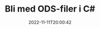 ---
############################# Static ############################
layout: "auto-gen-merger"
date: 2022-11-11T20:00:42
draft: false
otherformats: odt one otp ott pdf pps ppsx ppt pptx rtf tex vdx vsdm vsdx vssm vssx

############################# Head ############################
head_title: "Bli med ODS-filer i C# | ODS Fusjon"
head_description: "Slå sammen flere ODS-filer til én enkelt fil ved å bruke C# .NET-dokumentsammenslåings-API. Slå sammen bestemte sider eller sideområder fra ulike dokumenter til ett enkelt dokument."

############################# Header ############################
title: "Bli med ODS-filer i C#"
description: "Bli med ODS med noen få linjer med .NET-kode."
bg_image: "https://cms.admin.containerize.com/templates/aspose/App_Themes/V3/images/bg/header1.png"
bg_overlay: false
button:
    enable: true
    icon: "fas fa-arrow-down"
    label: "Last ned gratis prøveversjon"
    link: "https://downloads.groupdocs.com/merger/net"

############################# SubMenu ############################
submenu:
    enable: true

    left:
        img_alt: "GroupDocs.Merger for .NET"
        image: "https://cms.admin.containerize.com/templates/groupdocs/images/product-logos/90x90-noborder/groupdocs-merger-net.png"
        product: "GroupDocs.Merger"
        platform: ".NET"

    middle:
        button:

            # button loop
            - link: "https://apireference.groupdocs.com/merger/net"
              text: "API-referanse"

            # button loop
            - link: "https://github.com/groupdocs-merger"
              text: "Kodeeksempler"

            # button loop
            - link: "https://products.groupdocs.app/merger/family"
              text: "Live-demoer"

            # button loop
            - link: "https://purchase.groupdocs.com/pricing/merger/net"
              text: "Prissetting"

    right:
        link_download: "https://downloads.groupdocs.com/merger"
        link_learn: "https://docs.groupdocs.com/merger/net"
        link_buy: "https://purchase.groupdocs.com"

############################# About ############################
about:
    enable: true
    title: "Om GroupDocs.Merger for .NET API"
    content: |
        [GroupDocs.Merger for .NET](/no/merger/net/) gir en praktisk løsning for å slå sammen flere PDF-filer, Microsoft Office (Word, Excel, PowerPoint, OneNote), OpenDocument, HTML, bilder og mange andre dokumenter i én enkelt fil i .NET-applikasjoner. GroupDocs.Merger vil spare deg for mye krefter, siden du har lov til å bli med i ODS-dokumenter - det er ikke nødvendig å installere tredjepartsprogramvare, skrivebordsapplikasjoner eller plugins. Nå er det unødvendig å kaste bort tiden din og koble til filer manuelt! GroupDocs oppgave er å gi den beste kvaliteten og forenkle dokumentbehandlingsarbeidsflyten.
        
        GroupDocs.Merger API er et riktig valg for bedriftsløsninger som trenger filsammenføyningsfunksjoner. Disse APIene støttes godt på alle større operativsystemer og plattformer, inkludert .NET Framework, .NET Standard, .NET Core, Mono.

############################# Steps ############################
steps:
    enable: true
    title_left: "Hvordan slå sammen flere ODS-filer"
    content_left: |
        [GroupDocs.Merger for .NET](/no/merger/net/) gjør det enkelt for .NET-utviklere å slå sammen to eller flere ODS-filer i applikasjonene sine ved å implementere en noen enkle trinn.
        
        * Opprett en ny forekomst av **Merger** og send kildedokumentstien som en konstruktørparameter.
        * Ring **Join** i klassen **Merger** og bestå den andre kildedokumentstien.
        * Ring **Save** av **Merger**-klassen for å lagre det sammenslåtte dokumentet.

    title_right: "Systemkrav"
    content_right: |
        GroupDocs.Merger for .NET APIer støttes på alle større plattformer og operativsystemer. Før du utfører koden nedenfor, sørg for at du har følgende forutsetninger installert på systemet ditt.

        * Operativsystemer: Microsoft Windows, Linux, MacOS
        * Utviklingsmiljøer: Visual Studio, Xamarin, MonoDevelop
        * Rammer: .NET Framework, .NET Standard, .NET Core, Mono
        * Last ned den nyeste versjonen av GroupDocs.Merger for .NET fra [NuGet](https://www.nuget.org/packages/groupdocs.merger)
         
    code: |
     {{% merger/additional-styles %}}
     {{< merger/code-merger title="Hvordan koble til ODS-filer ved å bruke C#-eksempelkoden">}}

        ```csharp    
        // Bli med ODS filer ved hjelp av GroupDocs.Merger API
        // Instantier sammenslåing med inndatadokumentet ODS
        using (Merger merger = new Merger("input1.ods"))
          {
            // Anrop Join-metoden for Merger-klasseforekomsten og pass den andre kildedokumentstien
            merger.Join("input2.ods");
    
            // Anrop Lagre metode for sammenslåingsklasseforekomst for å lagre sammenslått dokument
            merger.Save("merged-file.ods");
          }
        ```
     {{< /merger/code-merger >}}

############################# Demos ############################
demos:
    enable: true
    title: "Live Demoer - Online app for å bli med i dokumenter"
    content: |
       Bli med mer enn én ODS-fil akkurat nå ved å gå til nettstedet [GroupDocs.Merger Live Demos](https://products.groupdocs.app/merger/ods).
       Live-demoen har følgende fordeler.
        
############################# About Formats ############################
about_formats:
    enable: true

############################# More Formats ############################
more_formats:
    enable: true
    title: "Slå sammen andre dokumentformater"
    content: |
        .NET dokumenterer fusjons-API for filformater og bilder. Slå sammen noen av de populære dokumentformatene som angitt nedenfor.

############################# Back to top ###############################
back_to_top:
    enable: true
---